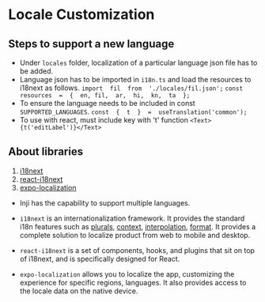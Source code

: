 # Locale Customization

## Steps to support a new language

- Under `locales` folder, localization of a particular language json file has to be added.
- Language json has to be imported in `i18n.ts` and load the resources to i18next as follows.
  `import  fil  from  './locales/fil.json';`
  `const  resources  =  {  en, fil,  ar,  hi,  kn,  ta  };`
- To ensure the language needs to be included in const `SUPPORTED_LANGUAGES`.
  `const  {  t  }  =  useTranslation('common');`
- To use with react, must include key with 't' function
  `<Text>{t('editLabel')}</Text>`

## About libraries

1. [i18next](https://www.i18next.com/)
2. [react-i18next](https://react.i18next.com/)
3. [expo-localization](https://docs.expo.dev/versions/latest/sdk/localization/)

* Inji has the capability to support multiple languages.

* `i18next` is an internationalization framework. It provides the standard i18n features such as [plurals](/translation-function/plurals), [context](/translation-function/context), [interpolation](/translation-function/interpolation), [format](/translation-function/formatting). It provides a complete solution to localize product from web to mobile and desktop.

* `react-i18next` is a set of components, hooks, and plugins that sit on top of i18next, and is specifically designed for React.

* `expo-localization` allows you to localize the app, customizing the experience for specific regions, languages. It also provides access to the locale data on the native device.
